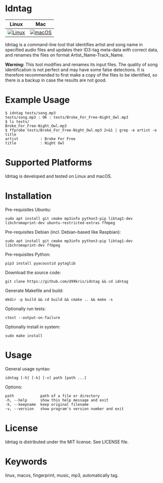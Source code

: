 Idntag
======

| **Linux** | **Mac** |
|-----------|---------|
| [![Linux](https://github.com/d99kris/idntag/workflows/Linux/badge.svg)](https://github.com/d99kris/idntag/actions?query=workflow%3ALinux) | [![macOS](https://github.com/d99kris/idntag/workflows/macOS/badge.svg)](https://github.com/d99kris/idntag/actions?query=workflow%3AmacOS) |

Idntag is a command-line tool that identifies artist and song name in 
specified audio files and updates their ID3-tag meta-data with correct data, 
and renames the files on format Artist_Name-Track_Name.

**Warning:** This tool modifies and renames its input files. The quality of song
identification is not perfect and may have some false detections. It is 
therefore recommended to first make a copy of the files to be identified, so
there is a backup in case the results are not good.

Example Usage
=============

    $ idntag tests/song.mp3 
    tests/song.mp3 : OK : tests/Broke_For_Free-Night_Owl.mp3
    $ ls tests/
    Broke_For_Free-Night_Owl.mp3
    $ ffprobe tests/Broke_For_Free-Night_Owl.mp3 2>&1 | grep -e artist -e title
    artist          : Broke For Free
    title           : Night Owl

Supported Platforms
===================
Idntag is developed and tested on Linux and macOS.

Installation
============
Pre-requisites Ubuntu:

    sudo apt install git cmake mp3info python3-pip libtag1-dev libchromaprint-dev ubuntu-restricted-extras ffmpeg

Pre-requisites Debian (incl. Debian-based like Raspbian):

    sudo apt install git cmake mp3info python3-pip libtag1-dev libchromaprint-dev ffmpeg

Pre-requisites Python:

    pip3 install pyacoustid pytaglib

Download the source code:

    git clone https://github.com/d99kris/idntag && cd idntag

Generate Makefile and build:

    mkdir -p build && cd build && cmake .. && make -s

Optionally run tests:

    ctest --output-on-failure

Optionally install in system:

    sudo make install

Usage
=====

General usage syntax:

    idntag [-h] [-k] [-v] path [path ...]

Options:

    path            path of a file or directory
    -h, --help      show this help message and exit
    -k, --keepname  keep original filename
    -v, --version   show program's version number and exit

License
=======
Idntag is distributed under the MIT license. See LICENSE file.

Keywords
========
linux, macos, fingerprint, music, mp3, automatically tag.
